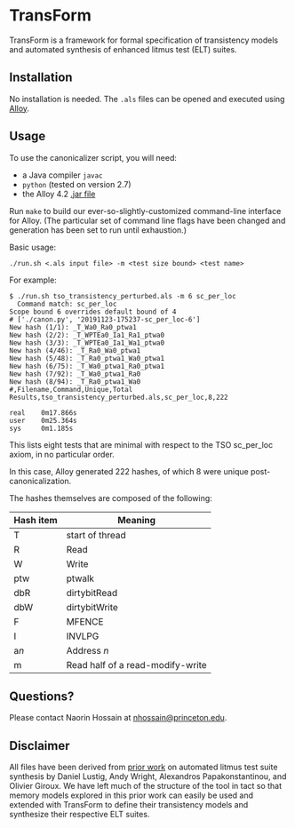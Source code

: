 # TransForm

TransForm is a framework for formal specification of transistency models and automated synthesis of enhanced litmus test (ELT) suites.

## Installation

No installation is needed. The `.als` files can be opened and executed using [Alloy](http://alloy.mit.edu).

## Usage

To use the canonicalizer script, you will need:

* a Java compiler `javac`
* `python` (tested on version 2.7)
* the Alloy 4.2 [.jar file](http://alloy.mit.edu/alloy/downloads/alloy4.2.jar)

Run `make` to build our ever-so-slightly-customized command-line interface for Alloy.  (The particular set of command line flags have been changed and generation has been set to run until exhaustion.)

Basic usage:

    ./run.sh <.als input file> -m <test size bound> <test name>

For example:

    $ ./run.sh tso_transistency_perturbed.als -m 6 sc_per_loc
      Command match: sc_per_loc
    Scope bound 6 overrides default bound of 4
    # ['./canon.py', '20191123-175237-sc_per_loc-6']
    New hash (1/1): _T_Wa0_Ra0_ptwa1
    New hash (2/2): _T_WPTEa0_Ia1_Ra1_ptwa0
    New hash (3/3): _T_WPTEa0_Ia1_Wa1_ptwa0
    New hash (4/46): _T_Ra0_Wa0_ptwa1
    New hash (5/48): _T_Ra0_ptwa1_Wa0_ptwa1
    New hash (6/75): _T_Wa0_ptwa1_Ra0_ptwa1
    New hash (7/92): _T_Wa0_ptwa1_Ra0
    New hash (8/94): _T_Ra0_ptwa1_Wa0
    #,Filename,Command,Unique,Total
    Results,tso_transistency_perturbed.als,sc_per_loc,8,222

    real    0m17.866s
    user    0m25.364s
    sys     0m1.185s

This lists eight tests that are minimal with respect to the TSO sc_per_loc axiom, in no particular order.

In this case, Alloy generated 222 hashes, of which 8 were unique post-canonicalization.

The hashes themselves are composed of the following:

Hash item | Meaning
----------|--------
T | start of thread
R | Read
W | Write
ptw | ptwalk
dbR | dirtybitRead
dbW | dirtybitWrite
F | MFENCE
I | INVLPG
a*n* | Address *n*
m | Read half of a read-modify-write

## Questions?

Please contact Naorin Hossain at nhossain@princeton.edu.

## Disclaimer

All files have been derived from [prior work](https://github.com/NVlabs/litmustestgen) on automated litmus test suite synthesis by Daniel Lustig, Andy Wright, Alexandros Papakonstantinou, and Olivier Giroux. We have left much of the structure of the tool in tact so that memory models explored in this prior work can easily be used and extended with TransForm to define their transistency models and synthesize their respective ELT suites.
